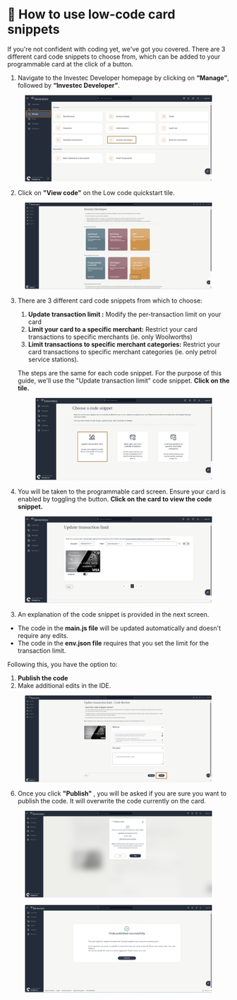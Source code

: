 # 🚀 How to use low-code card snippets

If you're not confident with coding yet, we've got you covered. There are 3 different card code snippets to choose from, which can be added to your programmable card at the click of a button.&#x20;

1. Navigate to the Investec Developer homepage by clicking on **“Manage”**, followed by **“Investec Developer”**.&#x20;

<figure><img src="../../.gitbook/assets/Step 1 .png" alt=""><figcaption></figcaption></figure>

2. Click on **"View code"** on the Low code quickstart tile.

<figure><img src="../../.gitbook/assets/Screenshot 2024-12-09 152151.png" alt=""><figcaption></figcaption></figure>

3.  There are 3 different card code snippets from which to choose:&#x20;

    1. **Update transaction limit :** Modify the per-transaction limit on your card
    2. **Limit your card to a specific merchant:** Restrict your card transactions to specific merchants (ie. only Woolworths)
    3. **Limit transactions to specific merchant categories:** Restrict your card transactions to specific merchant categories (ie. only petrol service stations).&#x20;

    The steps are the same for each code snippet. For the purpose of this guide, we'll use the "Update transaction limit" code snippet. **Click on the tile.**

    <figure><img src="../../.gitbook/assets/Screenshot 2024-12-09 152406 (1) (1).png" alt=""><figcaption></figcaption></figure>
4. You will be taken to the programmable card screen. Ensure your card is enabled by toggling the button. **Click on the card to view the code snippet.**&#x20;

<figure><img src="../../.gitbook/assets/Screenshot 2024-12-09 152759.png" alt=""><figcaption></figcaption></figure>

3. An explanation of the code snippet is provided in the next screen.

* The code in the **main.js file** will be updated automatically and doesn't require any edits.
* The code in the **env.json file** requires that you set the limit for the transaction limit.&#x20;

Following this, you have the option to:

1. **Publish the code**
2. Make additional edits in the IDE.

<figure><img src="../../.gitbook/assets/Screenshot 2024-12-09 153020 (1).png" alt=""><figcaption></figcaption></figure>

6. Once you click **"Publish"** , you will be asked if you are sure you want to publish the code. It will overwrite the code currently on the card.&#x20;

<figure><img src="../../.gitbook/assets/Screenshot 2024-12-09 153508 (1) (1).png" alt=""><figcaption></figcaption></figure>

<figure><img src="../../.gitbook/assets/Screenshot 2024-12-09 153527.png" alt=""><figcaption></figcaption></figure>
